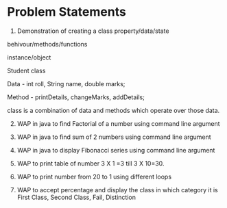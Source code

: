 
# Problem Statements

1. Demonstration of creating a class
property/data/state

behivour/methods/functions

instance/object

Student class

Data - int roll, String name, double marks;

Method - printDetails, changeMarks, addDetails;

class is a combination of data and methods which operate over those data.

2. WAP in java to find Factorial of a number using command line argument
3. WAP in java to find sum of 2 numbers using command line argument
4. WAP in java to display Fibonacci series using command line argument

5. WAP to print table of number 3 X 1 =3 till 3 X 10=30.

6. WAP to print number from 20 to 1 using different loops

7. WAP to accept percentage and display the class in which category it is First Class, Second Class, Fail, Distinction

